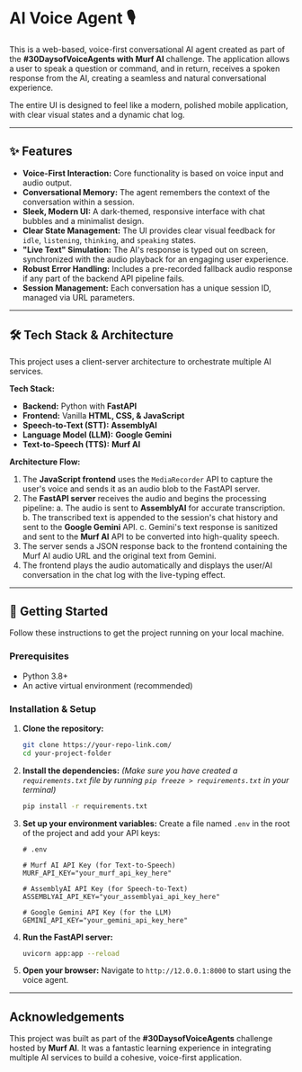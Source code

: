 # AI Voice Agent 🎙️

This is a web-based, voice-first conversational AI agent created as part of the **#30DaysofVoiceAgents with Murf AI** challenge. The application allows a user to speak a question or command, and in return, receives a spoken response from the AI, creating a seamless and natural conversational experience.

The entire UI is designed to feel like a modern, polished mobile application, with clear visual states and a dynamic chat log.

---

## ✨ Features

-   **Voice-First Interaction:** Core functionality is based on voice input and audio output.
-   **Conversational Memory:** The agent remembers the context of the conversation within a session.
-   **Sleek, Modern UI:** A dark-themed, responsive interface with chat bubbles and a minimalist design.
-   **Clear State Management:** The UI provides clear visual feedback for `idle`, `listening`, `thinking`, and `speaking` states.
-   **"Live Text" Simulation:** The AI's response is typed out on screen, synchronized with the audio playback for an engaging user experience.
-   **Robust Error Handling:** Includes a pre-recorded fallback audio response if any part of the backend API pipeline fails.
-   **Session Management:** Each conversation has a unique session ID, managed via URL parameters.

---

## 🛠️ Tech Stack & Architecture

This project uses a client-server architecture to orchestrate multiple AI services.

**Tech Stack:**
-   **Backend:** Python with **FastAPI**
-   **Frontend:** Vanilla **HTML, CSS, & JavaScript**
-   **Speech-to-Text (STT):** **AssemblyAI**
-   **Language Model (LLM):** **Google Gemini**
-   **Text-to-Speech (TTS):** **Murf AI**

**Architecture Flow:**
1.  The **JavaScript frontend** uses the `MediaRecorder` API to capture the user's voice and sends it as an audio blob to the FastAPI server.
2.  The **FastAPI server** receives the audio and begins the processing pipeline:
    a. The audio is sent to **AssemblyAI** for accurate transcription.
    b. The transcribed text is appended to the session's chat history and sent to the **Google Gemini** API.
    c. Gemini's text response is sanitized and sent to the **Murf AI** API to be converted into high-quality speech.
3.  The server sends a JSON response back to the frontend containing the Murf AI audio URL and the original text from Gemini.
4.  The frontend plays the audio automatically and displays the user/AI conversation in the chat log with the live-typing effect.

---

## 🚀 Getting Started

Follow these instructions to get the project running on your local machine.

### Prerequisites

-   Python 3.8+
-   An active virtual environment (recommended)

### Installation & Setup

1.  **Clone the repository:**
    ```bash
    git clone https://your-repo-link.com/
    cd your-project-folder
    ```

2.  **Install the dependencies:**
    *(Make sure you have created a `requirements.txt` file by running `pip freeze > requirements.txt` in your terminal)*
    ```bash
    pip install -r requirements.txt
    ```

3.  **Set up your environment variables:**
    Create a file named `.env` in the root of the project and add your API keys:
    ```env
    # .env

    # Murf AI API Key (for Text-to-Speech)
    MURF_API_KEY="your_murf_api_key_here"

    # AssemblyAI API Key (for Speech-to-Text)
    ASSEMBLYAI_API_KEY="your_assemblyai_api_key_here"

    # Google Gemini API Key (for the LLM)
    GEMINI_API_KEY="your_gemini_api_key_here"
    ```

4.  **Run the FastAPI server:**
    ```bash
    uvicorn app:app --reload
    ```

5.  **Open your browser:**
    Navigate to `http://12.0.0.1:8000` to start using the voice agent.

---

## Acknowledgements
This project was built as part of the **#30DaysofVoiceAgents** challenge hosted by **Murf AI**. It was a fantastic learning experience in integrating multiple AI services to build a cohesive, voice-first application.